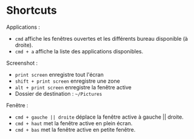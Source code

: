 # Shortcuts

Applications :
- `cmd` affiche les fenêtres ouvertes et les différents bureau disponible (à droite).
- `cmd + a` affiche la liste des applications disponibles.

Screenshot :
- `print screen` enregistre tout l'écran
- `shift + print screen` enregistre une zone
- `alt + print screen` enregistre la fenêtre active
- Dossier de destination : `~/Pictures`

Fenêtre :
- `cmd + gauche || droite` déplace la fenêtre active à gauche || droite.
- `cmd + haut` met la fenêtre active en plein écran.
- `cmd + bas` met la fenêtre active en petite fenêtre.